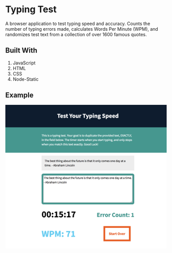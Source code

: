 # Typing Test

A browser application to test typing speed and accuracy. Counts the number of typing errors made, calculates Words Per Minute (WPM), and randomizes test text from a collection of over 1600 famous quotes.

## Built With
1. JavaScript
2. HTML
3. CSS
4. Node-Static

## Example
![Typing Test](https://github.com/markab4/Typing-Test/blob/master/Screenshot.png?raw=true)

